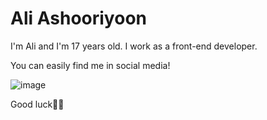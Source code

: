 # Ali Ashooriyoon

I'm Ali and I'm 17 years old. I work as a front-end developer.

You can easily find me in social media!

![image]([https://github.com/user-attachments/assets/88ce5e48-0a53-4849-8cd4-1f1ff0e9dadf](https://t.me/ali_ash1386))


Good luck🌱🌱

<!--
**AliAshooriyoon/AliAshooriyoon** is a ✨ _special_ ✨ repository because its `README.md` (this file) appears on your GitHub profile.

Here are some ideas to get you started:

- 🔭 I’m currently working on ...
- 🌱 I’m currently learning ...
- 👯 I’m looking to collaborate on ...
- 🤔 I’m looking for help with ...
- 💬 Ask me about ...
- 📫 How to reach me: ...
- 😄 Pronouns: ...
- ⚡ Fun fact: ...
-->
